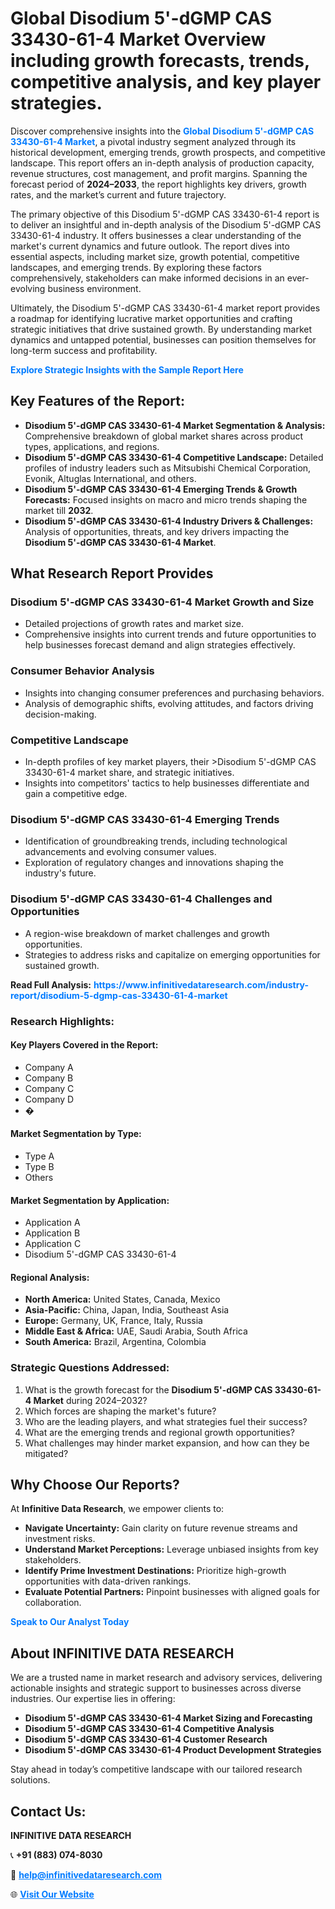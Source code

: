 <h1>Global Disodium 5'-dGMP CAS 33430-61-4 Market Overview including growth forecasts, trends, competitive analysis, and key player strategies.</h1>
<p>
Discover comprehensive insights into the 
<a href="https://www.infinitivedataresearch.com/industry-report/disodium-5-dgmp-cas-33430-61-4-market" rel="dofollow" style="color: #007BFF; text-decoration: none;"><strong>Global Disodium 5'-dGMP CAS 33430-61-4 Market</strong></a>, a pivotal industry segment analyzed through its historical development, emerging trends, growth prospects, and competitive landscape. This report offers an in-depth analysis of production capacity, revenue structures, cost management, and profit margins. Spanning the forecast period of <strong>2024–2033</strong>, the report highlights key drivers, growth rates, and the market’s current and future trajectory.
</p>
<p>
The primary objective of this Disodium 5'-dGMP CAS 33430-61-4 report is to deliver an insightful and in-depth analysis of the Disodium 5'-dGMP CAS 33430-61-4 industry. It offers businesses a clear understanding of the market's current dynamics and future outlook. The report dives into essential aspects, including market size, growth potential, competitive landscapes, and emerging trends. By exploring these factors comprehensively, stakeholders can make informed decisions in an ever-evolving business environment.
</p>
<p>
Ultimately, the Disodium 5'-dGMP CAS 33430-61-4 market report provides a roadmap for identifying lucrative market opportunities and crafting strategic initiatives that drive sustained growth. By understanding market dynamics and untapped potential, businesses can position themselves for long-term success and profitability.
</p>
<p>
<a href="https://www.infinitivedataresearch.com/request-sample/reportId=102045" style="color: #007BFF; text-decoration: none;"><strong>Explore Strategic Insights with the Sample Report Here</strong></a>
</p>

<h2>Key Features of the Report:</h2>
<ul>
<li><strong>Disodium 5'-dGMP CAS 33430-61-4 Market Segmentation & Analysis:</strong> Comprehensive breakdown of global market shares across product types, applications, and regions.</li>
<li><strong>Disodium 5'-dGMP CAS 33430-61-4 Competitive Landscape:</strong> Detailed profiles of industry leaders such as Mitsubishi Chemical Corporation, Evonik, Altuglas International, and others.</li>
<li><strong>Disodium 5'-dGMP CAS 33430-61-4 Emerging Trends & Growth Forecasts:</strong> Focused insights on macro and micro trends shaping the market till <strong>2032</strong>.</li>
<li><strong>Disodium 5'-dGMP CAS 33430-61-4 Industry Drivers & Challenges:</strong> Analysis of opportunities, threats, and key drivers impacting the <strong>Disodium 5'-dGMP CAS 33430-61-4 Market</strong>.</li>
</ul>

<h2>What Research Report Provides</h2>
<h3>Disodium 5'-dGMP CAS 33430-61-4 Market Growth and Size</h3>
<ul>
<li>Detailed projections of growth rates and market size.</li>
<li>Comprehensive insights into current trends and future opportunities to help businesses forecast demand and align strategies effectively.</li>
</ul>

<h3>Consumer Behavior Analysis</h3>
<ul>
<li>Insights into changing consumer preferences and purchasing behaviors.</li>
<li>Analysis of demographic shifts, evolving attitudes, and factors driving decision-making.</li>
</ul>

<h3>Competitive Landscape</h3>
<ul>
<li>In-depth profiles of key market players, their >Disodium 5'-dGMP CAS 33430-61-4 market share, and strategic initiatives.</li>
<li>Insights into competitors' tactics to help businesses differentiate and gain a competitive edge.</li>
</ul>

<h3>Disodium 5'-dGMP CAS 33430-61-4 Emerging Trends</h3>
<ul>
<li>Identification of groundbreaking trends, including technological advancements and evolving consumer values.</li>
<li>Exploration of regulatory changes and innovations shaping the industry's future.</li>
</ul>

<h3>Disodium 5'-dGMP CAS 33430-61-4 Challenges and Opportunities</h3>
<ul>
<li>A region-wise breakdown of market challenges and growth opportunities.</li>
<li>Strategies to address risks and capitalize on emerging opportunities for sustained growth.</li>
</ul>
<p><strong>Read Full Analysis:</strong> <a href="https://www.infinitivedataresearch.com/industry-report/disodium-5-dgmp-cas-33430-61-4-market" rel="dofollow" style="color: #007BFF; text-decoration: none;"><strong>https://www.infinitivedataresearch.com/industry-report/disodium-5-dgmp-cas-33430-61-4-market</strong></a></p>
<h3>Research Highlights:</h3>
<h4>Key Players Covered in the Report:</h4>
<ul><li>Company A</li><li>Company B</li><li>Company C</li><li>Company D</li><li>�</li></ul>
<h4>Market Segmentation by Type:</h4>
<ul><li>Type A</li><li>Type B</li><li>Others</li></ul>
<h4>Market Segmentation by Application:</h4>
<ul><li>Application A</li><li>Application B</li><li>Application C</li><li>Disodium 5&#039;-dGMP CAS 33430-61-4</li></ul>

<h4>Regional Analysis:</h4>
<ul>
<li><strong>North America:</strong> United States, Canada, Mexico</li>
<li><strong>Asia-Pacific:</strong> China, Japan, India, Southeast Asia</li>
<li><strong>Europe:</strong> Germany, UK, France, Italy, Russia</li>
<li><strong>Middle East & Africa:</strong> UAE, Saudi Arabia, South Africa</li>
<li><strong>South America:</strong> Brazil, Argentina, Colombia</li>
</ul>

<h3>Strategic Questions Addressed:</h3>
<ol>
<li>What is the growth forecast for the <strong>Disodium 5'-dGMP CAS 33430-61-4 Market</strong> during 2024–2032?</li>
<li>Which forces are shaping the market's future?</li>
<li>Who are the leading players, and what strategies fuel their success?</li>
<li>What are the emerging trends and regional growth opportunities?</li>
<li>What challenges may hinder market expansion, and how can they be mitigated?</li>
</ol>

<h2>Why Choose Our Reports?</h2>
<p>At <strong>Infinitive Data Research</strong>, we empower clients to:</p>
<ul>
<li><strong>Navigate Uncertainty:</strong> Gain clarity on future revenue streams and investment risks.</li>
<li><strong>Understand Market Perceptions:</strong> Leverage unbiased insights from key stakeholders.</li>
<li><strong>Identify Prime Investment Destinations:</strong> Prioritize high-growth opportunities with data-driven rankings.</li>
<li><strong>Evaluate Potential Partners:</strong> Pinpoint businesses with aligned goals for collaboration.</li>
</ul>
<p><a href="https://www.infinitivedataresearch.com/industry-report/disodium-5-dgmp-cas-33430-61-4-market" rel="dofollow" style="color: #007BFF; text-decoration: none;"><strong>Speak to Our Analyst Today</strong></a></p>

<h2>About INFINITIVE DATA RESEARCH</h2>
<p>We are a trusted name in market research and advisory services, delivering actionable insights and strategic support to businesses across diverse industries. Our expertise lies in offering:</p>
<ul>
<li><strong>Disodium 5'-dGMP CAS 33430-61-4 Market Sizing and Forecasting</strong></li>
<li><strong>Disodium 5'-dGMP CAS 33430-61-4 Competitive Analysis</strong></li>
<li><strong>Disodium 5'-dGMP CAS 33430-61-4 Customer Research</strong></li>
<li><strong>Disodium 5'-dGMP CAS 33430-61-4 Product Development Strategies</strong></li>
</ul>
<p>Stay ahead in today’s competitive landscape with our tailored research solutions.</p>

<h2>Contact Us:</h2>
<p><strong>INFINITIVE DATA RESEARCH</strong></p>
<p>📞 <strong>+91 (883) 074-8030</strong></p>
<p>📧 <strong><a href="mailto:help@infinitivedataresearch.com" style="color: #007BFF;">help@infinitivedataresearch.com</a></strong></p>
<p>🌐 <strong><a href="https://www.infinitivedataresearch.com" rel="dofollow" style="color: #007BFF;">Visit Our Website</a></strong></p>